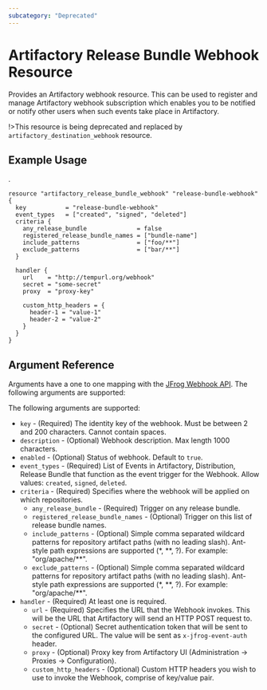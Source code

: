 ```yaml
---
subcategory: "Deprecated"
---
```

# Artifactory Release Bundle Webhook Resource

Provides an Artifactory webhook resource. This can be used to register and manage Artifactory webhook subscription which enables you to be notified or notify other users when such events take place in Artifactory.

!>This resource is being deprecated and replaced by `artifactory_destination_webhook` resource.

## Example Usage
.
```hcl
resource "artifactory_release_bundle_webhook" "release-bundle-webhook" {
  key           = "release-bundle-webhook"
  event_types   = ["created", "signed", "deleted"]
  criteria {
    any_release_bundle              = false
    registered_release_bundle_names = ["bundle-name"]
    include_patterns                = ["foo/**"]
    exclude_patterns                = ["bar/**"]
  }

  handler {
    url    = "http://tempurl.org/webhook"
    secret = "some-secret"
    proxy  = "proxy-key"

    custom_http_headers = {
      header-1 = "value-1"
      header-2 = "value-2"
    }
  }
}
```

## Argument Reference

Arguments have a one to one mapping with the [JFrog Webhook API](https://www.jfrog.com/confluence/display/JFROG/Artifactory+REST+API). The following arguments are supported:

The following arguments are supported:

* `key` - (Required) The identity key of the webhook. Must be between 2 and 200 characters. Cannot contain spaces.
* `description` - (Optional) Webhook description. Max length 1000 characters.
* `enabled` - (Optional) Status of webhook. Default to `true`.
* `event_types` - (Required) List of Events in Artifactory, Distribution, Release Bundle that function as the event trigger for the Webhook. Allow values: `created`, `signed`, `deleted`.
* `criteria` - (Required) Specifies where the webhook will be applied on which repositories.
  * `any_release_bundle` - (Required) Trigger on any release bundle.
  * `registered_release_bundle_names` - (Optional) Trigger on this list of release bundle names.
  * `include_patterns` - (Optional) Simple comma separated wildcard patterns for repository artifact paths (with no leading slash). Ant-style path expressions are supported (*, *\*, ?). For example: "org/apache/**".
  * `exclude_patterns` - (Optional) Simple comma separated wildcard patterns for repository artifact paths (with no leading slash). Ant-style path expressions are supported (*, *\*, ?). For example: "org/apache/**".
* `handler` - (Required) At least one is required.
  * `url` - (Required) Specifies the URL that the Webhook invokes. This will be the URL that Artifactory will send an HTTP POST request to.
  * `secret` - (Optional) Secret authentication token that will be sent to the configured URL. The value will be sent as `x-jfrog-event-auth` header.
  * `proxy` - (Optional) Proxy key from Artifactory UI (Administration -> Proxies -> Configuration).
  * `custom_http_headers` - (Optional) Custom HTTP headers you wish to use to invoke the Webhook, comprise of key/value pair.

